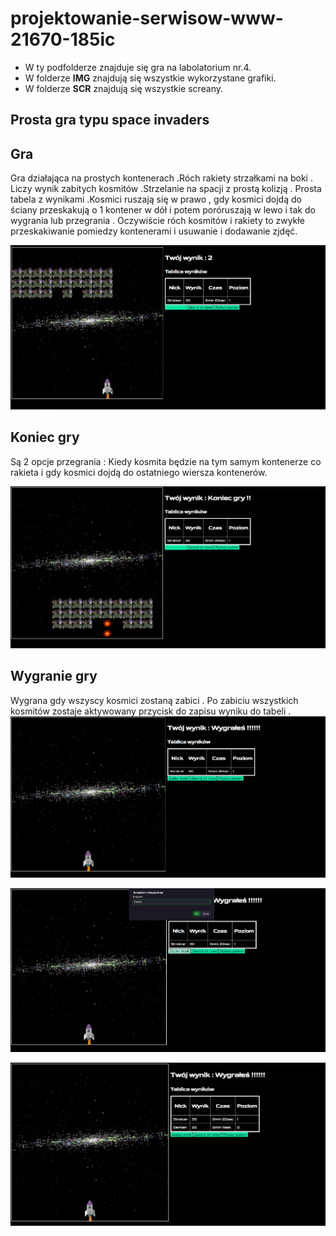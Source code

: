  # projektowanie-serwisow-www-21670-185ic
 - W ty podfolderze znajduje się gra na labolatorium nr.4.
 - W folderze **IMG** znajdują się wszystkie wykorzystane grafiki.
 - W folderze **SCR** znajdują się wszystkie screany.
 
<h2>Prosta gra typu space invaders</h2>

## Gra

Gra  działająca na prostych kontenerach .Róch rakiety strzałkami na boki . Liczy wynik zabitych kosmitów .Strzelanie na spacji z prostą kolizją . Prosta tabela z wynikami .Kosmici ruszają się w prawo , gdy kosmici dojdą do ściany przeskakują o 1 kontener w dół i potem poróruszają w lewo i tak do wygrania lub przegrania . Oczywiście róch kosmitów i rakiety to zwykłe przeskakiwanie pomiedzy kontenerami i usuwanie i dodawanie zjdęć.

![list](/Lab4/SCR/1.PNG "1")

## Koniec gry 

Są 2 opcje przegrania : Kiedy kosmita będzie na tym samym kontenerze co rakieta i gdy kosmici dojdą do ostatniego wiersza kontenerów.

![list](/Lab4/SCR/2.PNG "2")
## Wygranie gry

Wygrana gdy wszyscy kosmici zostaną zabici . Po zabiciu wszystkich kosmitów zostaje aktywowany przycisk do zapisu wyniku do tabeli .
![list](/Lab4/SCR/3.PNG "3")

![list](/Lab4/SCR/4.PNG "4")

![list](/Lab4/SCR/5.PNG "5")






